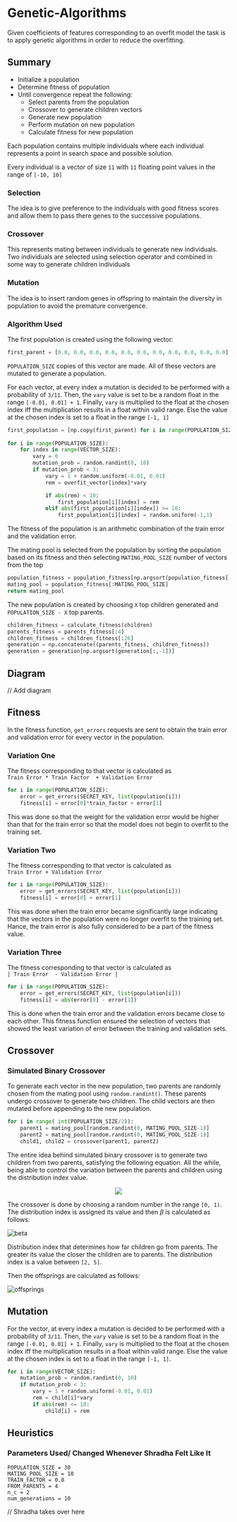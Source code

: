 # Genetic-Algorithms
Given coefficients of features corresponding to an overfit model the task is to apply genetic algorithms in order to reduce the overfitting.

## Summary

- Initialize a population
- Determine fitness of population
- Until convergence repeat the following:
    - Select parents from the population
    - Crossover to generate children vectors
    - Generate new population
    - Perform mutation on new population
    - Calculate fitness for new population

Each population contains multiple individuals where each individual represents a point in search space and possible solution.

Every individual is a vector of size `11` with `11` floating point values in the range of `[-10, 10]`

### Selection 
The idea is to give preference to the individuals with good fitness scores and allow them to pass there genes to the successive populations.

### Crossover 
This represents mating between individuals to generate new individuals. Two individuals are selected using selection operator and combined in some way to generate children individuals

### Mutation
The idea is to insert random genes in offspring to maintain the diversity in population to avoid the premature convergence. 

### Algorithm Used

The first population is created using the following vector: 

```python
first_parent = [0.0, 0.0, 0.0, 0.0, 0.0, 0.0, 0.0, 0.0, 0.0, 0.0, 0.0]
```

`POPULATION_SIZE` copies of this vector are made. All of these vectors are mutated to generate a population.

For each vector, at every index a mutation is decided to be performed with a probability of `3/11`.
Then, the `vary` value is set to be a random float in the range `[-0.01, 0.01] + 1`. Finally, `vary` is multiplied to the float at the chosen index iff the multiplication results in a float within valid range. Else the value at the chosen index is set to a float in the range `[-1, 1]`

```python
first_population = [np.copy(first_parent) for i in range(POPULATION_SIZE)]
    
for i in range(POPULATION_SIZE):
    for index in range(VECTOR_SIZE):
        vary = 0
        mutation_prob = random.randint(0, 10)
        if mutation_prob < 3:
            vary = 1 + random.uniform(-0.01, 0.01)
            rem = overfit_vector[index]*vary

            if abs(rem) < 10:
                first_population[i][index] = rem
            elif abs(first_population[i][index]) >= 10:
                first_population[i][index] = random.uniform(-1,1)
```

The fitness of the population is an arithmetic combination of the train error and the validation error.

The mating pool is selected from the population by sorting the population based on its fitness and then selecting `MATING_POOL_SIZE` number of vectors from the top

```python
population_fitness = population_fitness[np.argsort(population_fitness[:,-1])]
mating_pool = population_fitness[:MATING_POOL_SIZE]
return mating_pool
```

The new population is created by choosing `X` top children generated and `POPULATION_SIZE - X` top parents.

```python
children_fitness = calculate_fitness(children)
parents_fitness = parents_fitness[:4]
children_fitness = children_fitness[:26]
generation = np.concatenate((parents_fitness, children_fitness))
generation = generation[np.argsort(generation[:,-1])]
```

## Diagram
// Add diagram

## Fitness
In the fitness function, `get_errors` requests are sent to obtain the train error and validation error for every vector in the population.

### Variation One
The fitness corresponding to that vector is calculated as <br>
`Train Error * Train Factor  + Validation Error`

```python
for i in range(POPULATION_SIZE):
    error = get_errors(SECRET_KEY, list(population[i]))
    fitness[i] = error[0]*train_factor + error[1]
```
This was done so that the weight for the validation error would be higher than that for the train error so that the model does not begin to overfit to the training set.

### Variation Two

The fitness corresponding to that vector is calculated as <br>
`Train Error + Validation Error`
```python
for i in range(POPULATION_SIZE):
    error = get_errors(SECRET_KEY, list(population[i]))
    fitness[i] = error[0] + error[1]
```
This was done when the train error became significantly large  indicating that the vectors in the population were no longer overfit to the training set. Hance, the train error is also fully considered to be a part of the  fitness value.

### Variation Three

The fitness corresponding to that vector is calculated as <br>
`| Train Error  - Validation Error |`
```python
for i in range(POPULATION_SIZE):
    error = get_errors(SECRET_KEY, list(population[i]))
    fitness[i] = abs(error[0] - error[1])
```

This is done when the train error and the validation errors became close to each other. This fitness function ensured the selection of vectors that showed the least variation of error between the training and validation sets.

## Crossover

### Simulated Binary Crossover

To generate each vector in the new population, two parents are randomly chosen from the mating pool using `random.randint()`. These parents undergo crossover to generate two children. The child vectors are then mutated before appending to the new population.

```python
for i in range( int(POPULATION_SIZE/2)):
    parent1 = mating_pool[random.randint(0, MATING_POOL_SIZE-1)]
    parent2 = mating_pool[random.randint(0, MATING_POOL_SIZE-1)]
    child1, child2 = crossover(parent1, parent2)
```
The entire idea behind simulated binary crossover is to generate two children from two parents, satisfying the following equation. All the while, being able to control the variation between the parents and children using the distribution index value.

<div style="text-align:center;"><img src =./images/logic.png></div>

The crossover is done by choosing a random number in the range `[0, 1)`. The distribution index is assigned its value and then $\beta$ is calculated as follows:

![beta](./images/beta.png)

Distribution index that determines how far children go from parents. The greater its value the closer the children are to parents. The distribution index is a value between `[2, 5]`.
    
Then the offsprings are calculated as follows: 

![offsprings](./images/offspring.png)

## Mutation

For the vector, at every index a mutation is decided to be performed with a probability of `3/11`.
Then, the `vary` value is set to be a random float in the range `[-0.01, 0.01] + 1`. Finally, `vary` is multiplied to the float at the chosen index iff the multiplication results in a float within valid range. Else the value at the chosen index is set to a float in the range `[-1, 1]`.

```python
for i in range(VECTOR_SIZE):
    mutation_prob = random.randint(0, 10)
    if mutation_prob < 3:
        vary = 1 + random.uniform(-0.01, 0.01)
        rem = child[i]*vary
        if abs(rem) <= 10:
            child[i] = rem
```
## Heuristics

### Parameters Used/ Changed Whenever Shradha Felt Like It

`POPULATION_SIZE = 30` <br>
`MATING_POOL_SIZE = 10`<br>
`TRAIN_FACTOR = 0.8`<br>
`FROM_PARENTS = 4`<br>
`n_c = 2`<br>
`num_generations = 10`<br>
 
 // Shradha takes over here